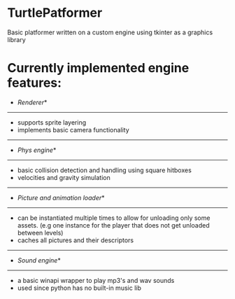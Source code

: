 # TurtlePatformer

Basic platformer written on a custom engine using tkinter as a graphics library

# Currently implemented engine features:
* _Renderer_*
---
- supports sprite layering
- implements basic camera functionality
---
* _Phys engine_*
---
- basic collision detection and handling using square hitboxes
- velocities and gravity simulation
---
* _Picture and animation loader_*
---
- can be instantiated multiple times to allow for unloading only some assets. (e.g one instance for the player that does not get unloaded between levels)
- caches all pictures and their descriptors
---
* _Sound engine_*
---
- a basic winapi wrapper to play mp3's and wav sounds
- used since python has no built-in music lib
